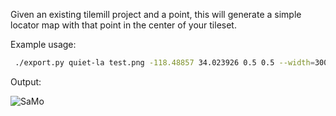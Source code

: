 Given an existing tilemill project and a point, this will generate a simple locator map with that point in the center of your tileset.

Example usage:

```bash
 ./export.py quiet-la test.png -118.48857 34.023926 0.5 0.5 --width=300 --height=300
```
Output:

![SaMo](https://raw.github.com/datadesk/tilemill-staticmaps/master/samples/samo.png)

